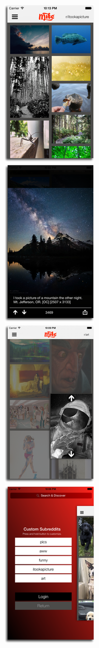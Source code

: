 ![MacDown Screenshot](https://github.com/j-pk/Mite/blob/master/Images/mite_screenshot_01.png)
![MacDown Screenshot](https://github.com/j-pk/Mite/blob/master/Images/mite_screenshot_02.png)
![MacDown Screenshot](https://github.com/j-pk/Mite/blob/master/Images/mite_screenshot_03.png)
![MacDown Screenshot](https://github.com/j-pk/Mite/blob/master/Images/mite_screenshot_04.png)


